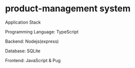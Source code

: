 # product-management system

Application Stack

Programming Language: TypeScript

Backend: Nodejs(express)

Database: SQLite

Frontend: JavaScript & Pug
